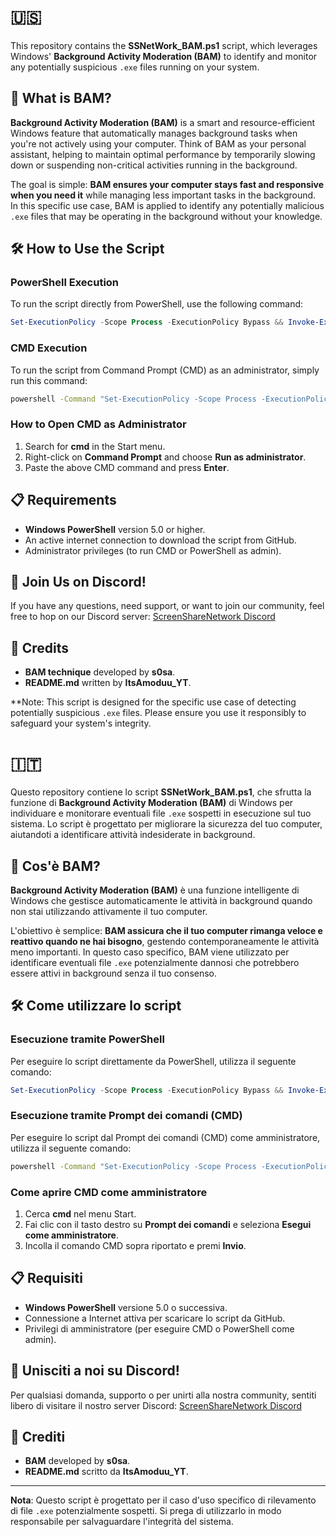 # 🇺🇸

This repository contains the **SSNetWork_BAM.ps1** script, which leverages Windows' **Background Activity Moderation (BAM)** to identify and monitor any potentially suspicious `.exe` files running on your system.

## 🚀 What is BAM?

**Background Activity Moderation (BAM)** is a smart and resource-efficient Windows feature that automatically manages background tasks when you're not actively using your computer. Think of BAM as your personal assistant, helping to maintain optimal performance by temporarily slowing down or suspending non-critical activities running in the background. 

The goal is simple: **BAM ensures your computer stays fast and responsive when you need it** while managing less important tasks in the background. In this specific use case, BAM is applied to identify any potentially malicious `.exe` files that may be operating in the background without your knowledge.

## 🛠️ How to Use the Script

### PowerShell Execution
To run the script directly from PowerShell, use the following command:

```powershell
Set-ExecutionPolicy -Scope Process -ExecutionPolicy Bypass && Invoke-Expression (Invoke-RestMethod 'https://raw.githubusercontent.com/ItsAmoduu/BamSSNetWork/main/SSNetWork_BAM.ps1')
```

### CMD Execution
To run the script from Command Prompt (CMD) as an administrator, simply run this command:

```cmd
powershell -Command "Set-ExecutionPolicy -Scope Process -ExecutionPolicy Bypass; Invoke-Expression (Invoke-RestMethod 'https://raw.githubusercontent.com/ItsAmoduu/BamSSNetWork/main/SSNetWork_BAM.ps1')"
```

### How to Open CMD as Administrator
1. Search for **cmd** in the Start menu.
2. Right-click on **Command Prompt** and choose **Run as administrator**.
3. Paste the above CMD command and press **Enter**.

## 📋 Requirements
- **Windows PowerShell** version 5.0 or higher.
- An active internet connection to download the script from GitHub.
- Administrator privileges (to run CMD or PowerShell as admin).

## 🔗 Join Us on Discord!
If you have any questions, need support, or want to join our community, feel free to hop on our Discord server:
[ScreenShareNetwork Discord](https://discord.gg/screensharenetwork)

## 📝 Credits
- **BAM technique** developed by **s0sa**.
- **README.md** written by **ItsAmoduu_YT**.

**Note: This script is designed for the specific use case of detecting potentially suspicious `.exe` files. Please ensure you use it responsibly to safeguard your system's integrity.

# 🇮🇹

Questo repository contiene lo script **SSNetWork_BAM.ps1**, che sfrutta la funzione di **Background Activity Moderation (BAM)** di Windows per individuare e monitorare eventuali file `.exe` sospetti in esecuzione sul tuo sistema. Lo script è progettato per migliorare la sicurezza del tuo computer, aiutandoti a identificare attività indesiderate in background.

## 🚀 Cos'è BAM?

**Background Activity Moderation (BAM)** è una funzione intelligente di Windows che gestisce automaticamente le attività in background quando non stai utilizzando attivamente il tuo computer.

L'obiettivo è semplice: **BAM assicura che il tuo computer rimanga veloce e reattivo quando ne hai bisogno**, gestendo contemporaneamente le attività meno importanti. In questo caso specifico, BAM viene utilizzato per identificare eventuali file `.exe` potenzialmente dannosi che potrebbero essere attivi in background senza il tuo consenso.

## 🛠️ Come utilizzare lo script

### Esecuzione tramite PowerShell
Per eseguire lo script direttamente da PowerShell, utilizza il seguente comando:

```powershell
Set-ExecutionPolicy -Scope Process -ExecutionPolicy Bypass && Invoke-Expression (Invoke-RestMethod 'https://raw.githubusercontent.com/ItsAmoduu/BamSSNetWork/main/SSNetWork_BAM.ps1')
```

### Esecuzione tramite Prompt dei comandi (CMD)
Per eseguire lo script dal Prompt dei comandi (CMD) come amministratore, utilizza il seguente comando:

```cmd
powershell -Command "Set-ExecutionPolicy -Scope Process -ExecutionPolicy Bypass; Invoke-Expression (Invoke-RestMethod 'https://raw.githubusercontent.com/ItsAmoduu/BamSSNetWork/main/SSNetWork_BAM.ps1')"
```

### Come aprire CMD come amministratore
1. Cerca **cmd** nel menu Start.
2. Fai clic con il tasto destro su **Prompt dei comandi** e seleziona **Esegui come amministratore**.
3. Incolla il comando CMD sopra riportato e premi **Invio**.

## 📋 Requisiti
- **Windows PowerShell** versione 5.0 o successiva.
- Connessione a Internet attiva per scaricare lo script da GitHub.
- Privilegi di amministratore (per eseguire CMD o PowerShell come admin).

## 🔗 Unisciti a noi su Discord!
Per qualsiasi domanda, supporto o per unirti alla nostra community, sentiti libero di visitare il nostro server Discord:
[ScreenShareNetwork Discord](https://discord.gg/screensharenetwork)

## 📝 Crediti
- **BAM** developed by **s0sa**.
- **README.md** scritto da **ItsAmoduu_YT**.

---

**Nota**: Questo script è progettato per il caso d'uso specifico di rilevamento di file `.exe` potenzialmente sospetti. Si prega di utilizzarlo in modo responsabile per salvaguardare l'integrità del sistema.
